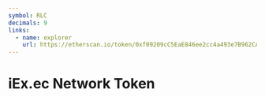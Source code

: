 ```yaml
---
symbol: RLC
decimals: 9
links:
  - name: explorer
    url: https://etherscan.io/token/0xf09209cC5EaE846ee2cc4a493e7B962CA7BCfbbb
---
```


# iEx.ec Network Token
